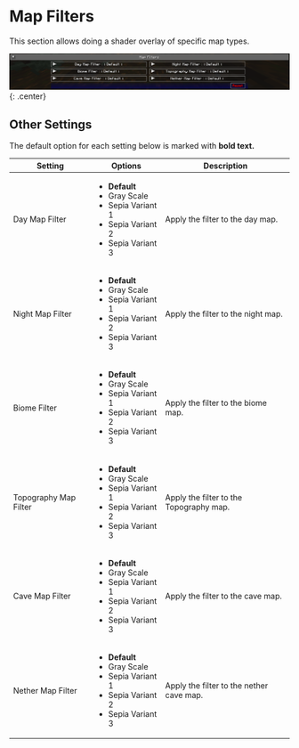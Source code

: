 # **Map Filters**

This section allows doing a shader overlay of specific map types.

![Map Filters](../../img/settings/client/map-filters.png){: .center}

## **Other Settings**

The default option for each setting below is marked with **bold text.**

| Setting               | Options                                                                                                                  | Description                              |
| --------------------- | ------------------------------------------------------------------------------------------------------------------------ | ---------------------------------------- |
| Day Map Filter        | <ul><li>**Default**</li><li>Gray Scale</li><li>Sepia Variant 1</li><li>Sepia Variant 2</li><li>Sepia Variant 3</li></ul> | Apply the filter to the day map.         |
| Night Map Filter      | <ul><li>**Default**</li><li>Gray Scale</li><li>Sepia Variant 1</li><li>Sepia Variant 2</li><li>Sepia Variant 3</li></ul> | Apply the filter to the night map.       |
| Biome Filter          | <ul><li>**Default**</li><li>Gray Scale</li><li>Sepia Variant 1</li><li>Sepia Variant 2</li><li>Sepia Variant 3</li></ul> | Apply the filter to the biome map.       |
| Topography Map Filter | <ul><li>**Default**</li><li>Gray Scale</li><li>Sepia Variant 1</li><li>Sepia Variant 2</li><li>Sepia Variant 3</li></ul> | Apply the filter to the Topography map.  |
| Cave Map Filter       | <ul><li>**Default**</li><li>Gray Scale</li><li>Sepia Variant 1</li><li>Sepia Variant 2</li><li>Sepia Variant 3</li></ul> | Apply the filter to the cave map.        |
| Nether Map Filter     | <ul><li>**Default**</li><li>Gray Scale</li><li>Sepia Variant 1</li><li>Sepia Variant 2</li><li>Sepia Variant 3</li></ul> | Apply the filter to the nether cave map. |
